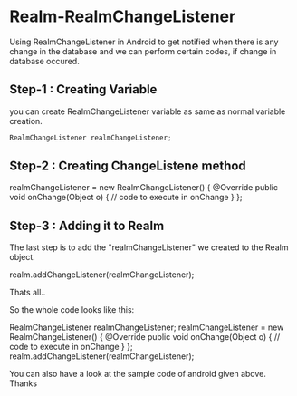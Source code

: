 # Realm-RealmChangeListener
Using RealmChangeListener in Android to get notified when there is any change in the database and we can perform certain codes, if change in database occured.

## Step-1 : Creating Variable

you can create RealmChangeListener variable as same as normal variable creation.
```java
RealmChangeListener realmChangeListener;
```
## Step-2 : Creating ChangeListene method

realmChangeListener = new RealmChangeListener() {
            @Override
            public void onChange(Object o) {
                // code to execute in onChange
            }
        };
        
## Step-3 : Adding it to Realm

The last step is to add the "realmChangeListener" we created to the Realm object.

realm.addChangeListener(realmChangeListener);

Thats all..

So the whole code looks like this:

RealmChangeListener realmChangeListener;
realmChangeListener = new RealmChangeListener() {
            @Override
            public void onChange(Object o) {
                // code to execute in onChange
            }
        };
realm.addChangeListener(realmChangeListener);

You can also have a look at the sample code of android given above. Thanks
